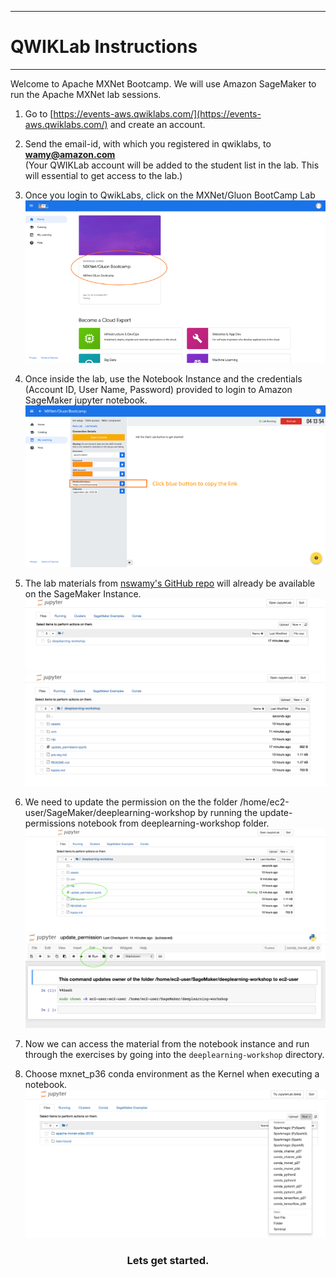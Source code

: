 -----
# QWIKLab Instructions
----


Welcome to Apache MXNet Bootcamp. We will use Amazon SageMaker to run the Apache MXNet lab sessions.

1.	Go to [https://events-aws.qwiklabs.com/](https://events-aws.qwiklabs.com/) and create an account.

2.	Send the email-id, with which you registered in qwiklabs, to **wamy@amazon.com**  
 (Your QWIKLab account will be added to the student list in the lab. This will essential to get access to the lab.)
3.	Once you login to QwikLabs, click on the MXNet/Gluon BootCamp Lab
    ![Qwiklabs Gluon Lab](./assets/qwiklabs_workshop_home.png)

4. Once inside the lab, use the Notebook Instance and the credentials (Account ID, User Name, Password) provided to login to Amazon SageMaker jupyter notebook.
    ![Qwiklabs Sage Maker](./assets/qwiklabs_workshop_sagemaker.png)

5. The lab materials from [nswamy's GitHub repo](https://github.com/nswamy/deeplearning-workshop) will already be available on the SageMaker Instance.
	![deeplearning-workshop](./assets/deeplearning-workshop.png)
	![Workshop contents](./assets/deeplearning-workshop-contents.png)

6. We need to update the permission on the the folder /home/ec2-user/SageMaker/deeplearning-workshop by running the update-permissions notebook from deeplearning-workshop folder.
	![open update-permissions.ipynnb ](./assets/open-update-permission.png)
	![Execute update-permissions.ipynnb](./assets/execute-update-permission.png)

7. Now we can access the material from the notebook instance and run through the exercises by going into the `deeplearning-workshop` directory.

8. Choose mxnet_p36 conda environment as the Kernel when executing a notebook.
![Qwiklabs Sage Maker Conda Env](./assets/qwiklabs_workshop_sagemaker_condaenv.png)


###  <center>Lets get started. </center>
